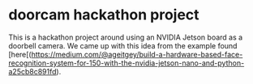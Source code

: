 # doorcam hackathon project

This is a hackathon project around using an NVIDIA Jetson board as a doorbell
camera. We came up with this idea from the example found
[here[(https://medium.com/@ageitgey/build-a-hardware-based-face-recognition-system-for-150-with-the-nvidia-jetson-nano-and-python-a25cb8c891fd).
